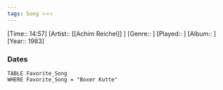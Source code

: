```yaml
---
tags: Song ⭐⭐⭐ 
---
```

[Time:: 14:57]
[Artist:: [[Achim Reichel]] ]
[Genre:: ]
[Played:: ]
[Album:: ]
[Year:: 1983]
### Dates
````dataview
TABLE Favorite_Song
WHERE Favorite_Song = "Boxer Kutte"
````